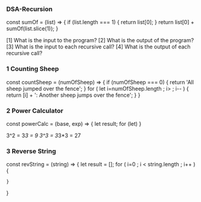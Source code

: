 ### DSA-Recursion ###

const sumOf = (list) => {
    if (list.length === 1) {
        return list[0];
    }
    return list[0] + sumOf(list.slice(1));
}

[1] What is the input to the program?
[2] What is the output of the program?
[3] What is the input to each recursive call?
[4] What is the output of each recursive call?

### 1 Counting Sheep ###

const countSheep = (numOfSheep) => {
    if (numOfSheep === 0) {
        return 'All sheep jumped over the fence';
    }
    for ( let i=numOfSheep.length ; i> ; i-- ) {
        return [i] + ': Another sheep jumps over the fence';
    }
}


### 2 Power Calculator ###

const powerCalc = (base, exp) => {
    let result;
    for (let)
}

3^2 = 3*3 = 9 
3^3 = 3*3*3 = 27

### 3 Reverse String ###

const revString = (string) => {
    let result = [];
    for ( i=0 ; i < string.length ; i++ ) {
        
    }
}







